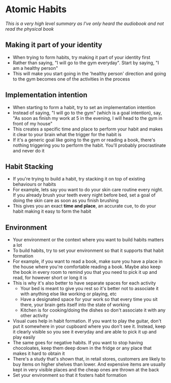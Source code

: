 # Atomic Habits

_This is a very high level summary as I've only heard the audiobook and not read the physical book_

## Making it part of your identity
- When trying to form habits, try making it part of your identity first
- Rather than saying, "I will go to the gym everyday". Start by saying, "I am a healthy person"
- This will make you start going in the 'healthy person' direction and going to the gym becomes one of the activities in the process

## Implementation intention
- When starting to form a habit, try to set an implementation intention
- Instead of saying, "I will go to the gym" (which is a goal intention), say, "As soon as finish my work at 5 in the evening, I will head to the gym in front of my house"
- This creates a specific time and place to perform your habit and makes it clear to your brain what the trigger for the habit is
- If it's a generic goal like going to the gym or reading a book, there's nothing triggering you to perform the habit. You'll probably procrastinate and never do it

## Habit Stacking
- If you're trying to build a habit, try stacking it on top of existing behaviours or habits
- For example, lets say you want to do your skin care routine every night. If you already brush your teeth every night before bed, set a goal of doing the skin care as soon as you finish brushing
- This gives you an exact **time and place**, an accurate cue, to do your habit making it easy to form the habit

## Environment
- Your environment or the context where you want to build habits matters a lot
- To build habits, try to set your environment so that it supports that habit formation
- For example, if you want to read a book, make sure you have a place in the house where you're comfortable reading a book. Maybe also keep the book in every room to remind you that you need to pick it up and read, for however short or long it is
- This is why it's also better to have separate spaces for each activity
    - Your bed is meant to give you rest so it's better not to associate it with anything else like working or playing, etc
    - Have a designated space for your work so that every time you sit there, your brain gets itself into the state of working
    - Kitchen is for cooking/doing the dishes so don't associate it with any other activity
- Visual cues help in habit formation. If you want to play the guitar, don't put it somewhere in your cupboard where you don't see it. Instead, keep it clearly visible so you see it everyday and are able to pick it up and play easily
- The same goes for negative habits. If you want to stop having chocoloates, keep them deep down in the fridge or any place that makes it hard to obtain it
- There's a study that's shown that, in retail stores, customers are likely to buy items on higher shelves than lower. And expensive items are usually kept in very visible places and the cheap ones are thrown at the back
- Set your environment so that it fosters habit formation
